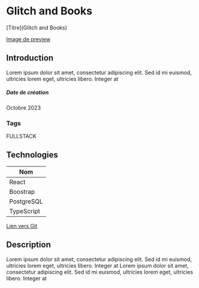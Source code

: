 # Glitch and Books

[Titre](Glitch and Books)

[Image de preview](https://raw.githubusercontent.com/Eric-Philippe/GlitchAndBooks/main/img/browse.png)

## Introduction

Lorem ipsum dolor sit amet, consectetur adipiscing elit. Sed id mi euismod, ultricies lorem eget, ultricies libero. Integer at

##### Date de création

Octobre 2023

### Tags

FULLSTACK

## Technologies

| Nom        |
| ---------- |
| React      |
| Boostrap   |
| PostgreSQL |
| TypeScript |

[Lien vers Git](https://github.com/Eric-Philippe/GlitchAndBooks)

## Description

Lorem ipsum dolor sit amet, consectetur adipiscing elit. Sed id mi euismod, ultricies lorem eget, ultricies libero. Integer at
Lorem ipsum dolor sit amet, consectetur adipiscing elit. Sed id mi euismod, ultricies lorem eget, ultricies libero. Integer at
